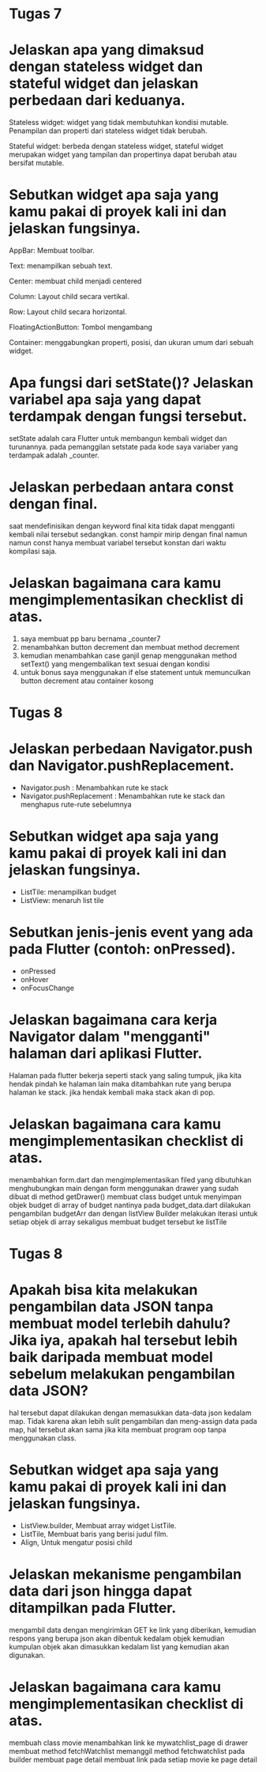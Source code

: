 # Tugas 7
# Jelaskan apa yang dimaksud dengan stateless widget dan stateful widget dan jelaskan perbedaan dari keduanya.

Stateless widget: widget yang tidak membutuhkan kondisi mutable. Penampilan dan properti dari stateless widget tidak berubah.

Stateful widget: berbeda dengan stateless widget, stateful widget merupakan widget yang tampilan dan propertinya dapat berubah atau bersifat mutable.

 # Sebutkan widget apa saja yang kamu pakai di proyek kali ini dan jelaskan fungsinya.
AppBar: Membuat toolbar.

Text: menampilkan sebuah text.

Center: membuat child menjadi centered

Column: Layout child secara vertikal.

Row: Layout child secara horizontal.

FloatingActionButton: Tombol mengambang 

Container: menggabungkan properti, posisi, dan ukuran umum dari sebuah widget.

 # Apa fungsi dari setState()? Jelaskan variabel apa saja yang dapat terdampak dengan fungsi tersebut.
setState adalah cara Flutter untuk membangun kembali widget dan turunannya. pada pemanggilan setstate pada kode saya variaber yang terdampak adalah _counter.


 # Jelaskan perbedaan antara const dengan final.
saat mendefinisikan dengan keyword final kita tidak dapat mengganti kembali nilai tersebut sedangkan. const hampir mirip dengan final namun namun const hanya membuat variabel tersebut konstan dari waktu kompilasi saja.


 # Jelaskan bagaimana cara kamu mengimplementasikan checklist di atas.

1. saya membuat pp baru bernama _counter7
2. menambahkan button decrement dan membuat method decrement
3. kemudian menambahkan case ganjil genap menggunakan method setText() yang mengembalikan text sesuai dengan kondisi
4. untuk bonus saya menggunakan if else statement untuk memunculkan button decrement atau container kosong


# Tugas 8
# Jelaskan perbedaan Navigator.push dan Navigator.pushReplacement.
- Navigator.push : Menambahkan rute ke stack
- Navigator.pushReplacement : Menambahkan rute ke stack dan menghapus rute-rute sebelumnya

# Sebutkan widget apa saja yang kamu pakai di proyek kali ini dan jelaskan fungsinya.
- ListTile: menampilkan budget
- ListView: menaruh list tile

# Sebutkan jenis-jenis event yang ada pada Flutter (contoh: onPressed).
- onPressed
- onHover
- onFocusChange

# Jelaskan bagaimana cara kerja Navigator dalam "mengganti" halaman dari aplikasi Flutter.
Halaman pada flutter bekerja seperti stack yang saling tumpuk, jika kita hendak pindah ke halaman lain maka ditambahkan rute yang berupa halaman ke stack. jika hendak kembali maka stack akan di pop.

# Jelaskan bagaimana cara kamu mengimplementasikan checklist di atas.
menambahkan form.dart dan mengimplementasikan filed yang dibutuhkan
menghubungkan main dengan form menggunakan drawer yang sudah dibuat di method getDrawer()
membuat class budget untuk menyimpan objek budget di array of budget nantinya
pada budget_data.dart dilakukan pengambilan budgetArr dan dengan listView Builder melakukan iterasi untuk setiap objek di array sekaligus membuat budget tersebut ke listTile

# Tugas 8
# Apakah bisa kita melakukan pengambilan data JSON tanpa membuat model terlebih dahulu? Jika iya, apakah hal tersebut lebih baik daripada membuat model sebelum melakukan pengambilan data JSON?
hal tersebut dapat dilakukan dengan memasukkan data-data json kedalam map. Tidak karena akan lebih sulit pengambilan dan meng-assign data pada map, hal tersebut akan sama jika kita membuat program oop tanpa menggunakan class.
# Sebutkan widget apa saja yang kamu pakai di proyek kali ini dan jelaskan fungsinya.
- ListView.builder, Membuat array widget ListTile.
- ListTile, Membuat baris yang berisi judul film.
- Align, Untuk mengatur posisi child
# Jelaskan mekanisme pengambilan data dari json hingga dapat ditampilkan pada Flutter.
mengambil data dengan mengirimkan GET ke link yang diberikan, kemudian respons yang berupa json akan dibentuk kedalam objek kemudian kumpulan objek akan dimasukkan kedalam list yang kemudian akan digunakan.
# Jelaskan bagaimana cara kamu mengimplementasikan checklist di atas.
membuah class movie
menambahkan link ke mywatchlist_page di drawer
membuat method fetchWatchlist
memanggil method fetchwatchlist pada builder
membuat page detail
membuat link pada setiap movie ke page detail


